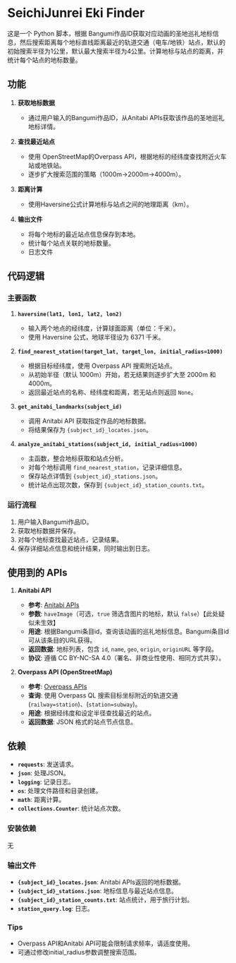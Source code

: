 # SeichiJunrei Eki Finder
这是一个 Python 脚本，根据 Bangumi作品ID获取对应动画的圣地巡礼地标信息，然后搜索距离每个地标直线距离最近的轨道交通（电车/地铁）站点，默认的初始搜索半径为1公里，默认最大搜索半径为4公里。计算地标与站点的距离，并统计每个站点的地标数量。

## 功能

1. **获取地标数据**
   - 通过用户输入的Bangumi作品ID，从Anitabi APIs获取该作品的圣地巡礼地标详情。

2. **查找最近站点**
   - 使用 OpenStreetMap的Overpass API，根据地标的经纬度查找附近火车站或地铁站。
   - 逐步扩大搜索范围的策略（1000m->2000m->4000m）。

3. **距离计算**
   - 使用Haversine公式计算地标与站点之间的地理距离（km）。

4. **输出文件**
   - 将每个地标的最近站点信息保存到本地。
   - 统计每个站点关联的地标数量。
   - 日志文件

## 代码逻辑

### 主要函数

1. **`haversine(lat1, lon1, lat2, lon2)`**
   - 输入两个地点的经纬度，计算球面距离（单位：千米）。
   - 使用 Haversine 公式，地球半径设为 6371 千米。

2. **`find_nearest_station(target_lat, target_lon, initial_radius=1000)`**
   - 根据目标经纬度，使用 Overpass API 搜索附近站点。
   - 从初始半径（默认 1000m）开始，若无结果则逐步扩大至 2000m 和 4000m。
   - 返回最近站点的名称、经纬度和距离，若无站点则返回 `None`。

3. **`get_anitabi_landmarks(subject_id)`**
   - 调用 Anitabi API 获取指定作品的地标数据。
   - 将结果保存为 `{subject_id}_locates.json`。

4. **`analyze_anitabi_stations(subject_id, initial_radius=1000)`**
   - 主函数，整合地标获取和站点分析。
   - 对每个地标调用 `find_nearest_station`，记录详细信息。
   - 保存站点详情到 `{subject_id}_stations.json`。
   - 统计站点出现次数，保存到 `{subject_id}_station_counts.txt`。

### 运行流程

1. 用户输入Bangumi作品ID。
2. 获取地标数据并保存。
3. 对每个地标查找最近站点，记录结果。
4. 保存详细站点信息和统计结果，同时输出到日志。

## 使用到的 APIs

1. **Anitabi API**
   - **参考**: [Anitabi APIs](https://github.com/anitabi/anitabi.cn-document/blob/main/api.md)
   - **参数**: `haveImage`（可选，`true` 筛选含图片的地标，默认 `false`）【此处疑似未生效】
   - **用途**: 根据Bangumi条目id，查询该动画的巡礼地标信息。Bangumi条目id可从该条目的URL获得。
   - **返回数据**: 地标列表，包含 `id`, `name`, `geo`, `origin`, `originURL` 等字段。
   - **协议**: 遵循 CC BY-NC-SA 4.0（署名、非商业性使用、相同方式共享）。

2. **Overpass API (OpenStreetMap)**
   - **参考**: [Overpass APIs](https://wiki.openstreetmap.org/wiki/Overpass_API)
   - **查询**: 使用 Overpass QL 搜索目标坐标附近的轨道交通(`railway=station`)、(`station=subway`)。
   - **用途**: 根据经纬度和设定半径查找最近的站点。
   - **返回数据**: JSON 格式的站点节点信息。

## 依赖

- **`requests`**: 发送请求。
- **`json`**: 处理JSON。
- **`logging`**: 记录日志。
- **`os`**: 处理文件路径和目录创建。
- **`math`**: 距离计算。
- **`collections.Counter`**: 统计站点次数。

### 安装依赖

无

### 输出文件

- **`{subject_id}_locates.json`**: Anitabi APIs返回的地标数据。
- **`{subject_id}_stations.json`**: 地标信息与最近站点信息。
- **`{subject_id}_station_counts.txt`**: 站点统计，用于旅行计划。
- **`station_query.log`**: 日志。

### Tips
- Overpass API和Anitabi API可能会限制请求频率，请适度使用。
- 可通过修改initial_radius参数调整搜索范围。
